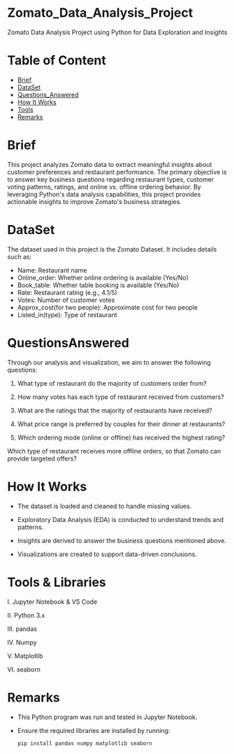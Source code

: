 # Zomato_Data_Analysis_Project
Zomato Data Analysis Project using Python for Data Exploration and Insights

# Table of Content

* [Brief](#Brief)
* [DataSet](#DataSet)
* [Questions_Answered](#QuestionsAnswered)
* [How It Works](#HowItWorks)
* [Tools](#Tools)
* [Remarks](#Remarks)



# Brief

This project analyzes Zomato data to extract meaningful insights about customer preferences and restaurant performance. The primary objective is to answer key business questions regarding restaurant types, customer voting patterns, ratings, and online vs. offline ordering behavior. By leveraging Python's data analysis capabilities, this project provides actionable insights to improve Zomato's business strategies.


# DataSet

The dataset used in this project is the Zomato Dataset. It includes details such as:

- Name: Restaurant name
- Online_order: Whether online ordering is available (Yes/No)
- Book_table: Whether table booking is available (Yes/No)
- Rate: Restaurant rating (e.g., 4.1/5)
- Votes: Number of customer votes
- Approx_cost(for two people): Approximate cost for two people
- Listed_in(type): Type of restaurant



# QuestionsAnswered
Through our analysis and visualization, we aim to answer the following questions:

1. What type of restaurant do the majority of customers order from?

2. How many votes has each type of restaurant received from customers?

3. What are the ratings that the majority of restaurants have received?

4. What price range is preferred by couples for their dinner at restaurants?

5. Which ordering mode (online or offline) has received the highest rating?

Which type of restaurant receives more offline orders, so that Zomato can provide targeted offers?



# How It Works

- The dataset is loaded and cleaned to handle missing values.

- Exploratory Data Analysis (EDA) is conducted to understand trends and patterns.

- Insights are derived to answer the business questions mentioned above.

- Visualizations are created to support data-driven conclusions.



# Tools & Libraries

I. Jupyter Notebook & VS Code

II. Python 3.x

III. pandas

IV. Numpy

V. Matplotlib

VI. seaborn



# Remarks
* This Python program was run and tested in Jupyter Notebook.
* Ensure the required libraries are installed by running:
  
  ```bash
  pip install pandas numpy matplotlib seaborn
